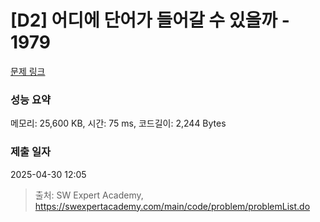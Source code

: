 # [D2] 어디에 단어가 들어갈 수 있을까 - 1979 

[문제 링크](https://swexpertacademy.com/main/code/problem/problemDetail.do?contestProbId=AV5PuPq6AaQDFAUq) 

### 성능 요약

메모리: 25,600 KB, 시간: 75 ms, 코드길이: 2,244 Bytes

### 제출 일자

2025-04-30 12:05



> 출처: SW Expert Academy, https://swexpertacademy.com/main/code/problem/problemList.do